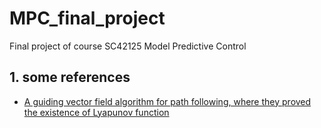 # MPC_final_project
Final project of course SC42125 Model Predictive Control
## 1. some references
* [A guiding vector field algorithm for path following, where they proved the existence of Lyapunov function](https://ieeexplore.ieee.org/document/9274865)
